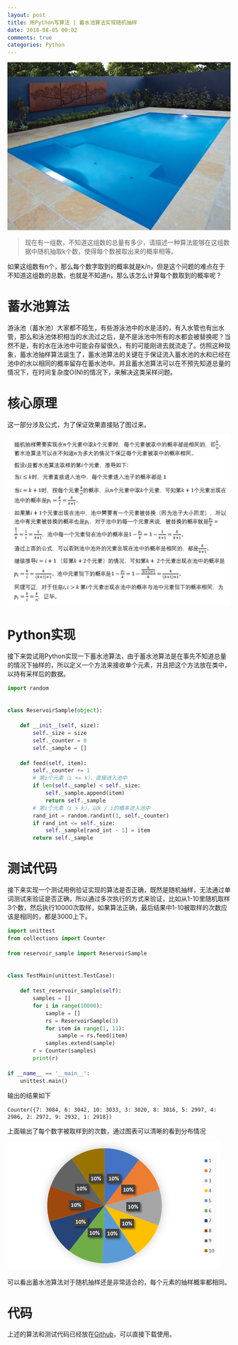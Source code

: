 ```yaml
---
layout: post
title: 用Python写算法 | 蓄水池算法实现随机抽样
date: 2018-08-05 00:02
comments: true
categories: Python
---
```


![](/upload/20180805_01.jpg)

> 现在有一组数，不知道这组数的总量有多少，请描述一种算法能够在这组数据中随机抽取k个数，使得每个数被取出来的概率相等。

如果这组数有n个，那么每个数字取到的概率就是k/n，但是这个问题的难点在于不知道这组数的总数，也就是不知道n，那么该怎么计算每个数取到的概率呢？

# 蓄水池算法

游泳池（蓄水池）大家都不陌生，有些游泳池中的水是活的，有入水管也有出水管，那么和泳池体积相当的水流过之后，是不是泳池中所有的水都会被替换呢？当然不是，有的水在泳池中可能会存留很久，有的可能刚进去就流走了。仿照这种现象，蓄水池抽样算法诞生了，蓄水池算法的关键在于保证流入蓄水池的水和已经在池中的水以相同的概率留存在蓄水池中。并且蓄水池算法可以在不预先知道总量的情况下，在时间复杂度O(N)的情况下，来解决这类采样问题。

# 核心原理

这一部分涉及公式，为了保证效果直接贴了图过来。

![](/upload/20180805_02.jpg)

# Python实现

接下来尝试用Python实现一下蓄水池算法，由于蓄水池算法是在事先不知道总量的情况下抽样的，所以定义一个方法来接收单个元素，并且把这个方法放在类中，以持有采样后的数据。

```python
import random


class ReservoirSample(object):

    def __init__(self, size):
        self._size = size
        self._counter = 0
        self._sample = []

    def feed(self, item):
        self._counter += 1
        # 第i个元素（i <= k），直接进入池中
        if len(self._sample) < self._size:
            self._sample.append(item)
            return self._sample
        # 第i个元素（i > k），以k / i的概率进入池中
        rand_int = random.randint(1, self._counter)
        if rand_int <= self._size:
            self._sample[rand_int - 1] = item
        return self._sample
```

# 测试代码

接下来实现一个测试用例验证实现的算法是否正确，既然是随机抽样，无法通过单词测试来验证是否正确，所以通过多次执行的方式来验证，比如从1-10里随机取样3个数，然后执行10000次取样，如果算法正确，最后结果中1-10被取样的次数应该是相同的，都是3000上下。

```python
import unittest
from collections import Counter

from reservoir_sample import ReservoirSample


class TestMain(unittest.TestCase):

    def test_reservoir_sample(self):
        samples = []
        for i in range(10000):
            sample = []
            rs = ReservoirSample(3)
            for item in range(1, 11):
                sample = rs.feed(item)
            samples.extend(sample)
        r = Counter(samples)
        print(r)

if __name__ == '__main__':
    unittest.main()
```

输出的结果如下

```
Counter({7: 3084, 6: 3042, 10: 3033, 3: 3020, 8: 3016, 5: 2997, 4: 2986, 2: 2972, 9: 2932, 1: 2918})
```

上面输出了每个数字被取样到的次数，通过图表可以清晰的看到分布情况

![](/upload/20180805_03.png)

可以看出蓄水池算法对于随机抽样还是非常适合的，每个元素的抽样概率都相同。

# 代码

上述的算法和测试代码已经放在[Github](https://github.com/python-fan/reservoir-sample)，可以直接下载使用。
